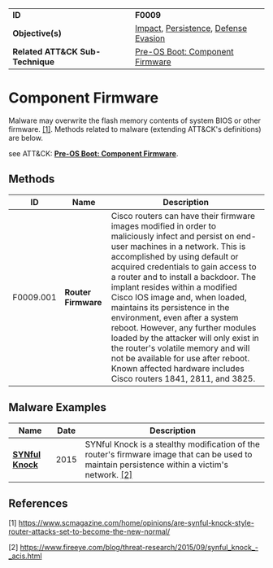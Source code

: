 |||
|---------|------------------------|
|**ID**|**F0009**|
|**Objective(s)**|[Impact](https://github.com/MBCProject/mbc-beta/tree/master/impact), [Persistence](https://github.com/MBCProject/mbc-beta/tree/master/persistence), [Defense Evasion](https://github.com/MBCProject/mbc-beta/tree/master/defense-evasion)|
|**Related ATT&CK Sub-Technique**|[Pre-OS Boot: Component Firmware](https://attack.mitre.org/techniques/T1542/002/)|

Component Firmware
==================
Malware may overwrite the flash memory contents of system BIOS or other firmware. [[1]](#1). Methods related to malware (extending ATT&CK's definitions) are below. 

see ATT&CK: [**Pre-OS Boot: Component Firmware**](https://attack.mitre.org/techniques/T1542/002/).

Methods
-------
|ID|Name|Description|
|-----------------------------|--------|-----------------------------|
|F0009.001|**Router Firmware**|Cisco routers can have their firmware images modified in order to maliciously infect and persist on end-user machines in a network. This is accomplished by using default or acquired credentials to gain access to a router and to install a backdoor. The implant resides within a modified Cisco IOS image and, when loaded, maintains its persistence in the environment, even after a system reboot. However, any further modules loaded by the attacker will only exist in the router's volatile memory and will not be available for use after reboot. Known affected hardware includes Cisco routers 1841, 2811, and 3825.|

Malware Examples
----------------
|Name|Date|Description|
|-----------------------------|-----------|-----------------------------|
|[**SYNful Knock**](https://github.com/MBCProject/mbc-beta/blob/master/xample-malware/synful-knock.md)|2015| SYNful Knock is a stealthy modification of the router's firmware image that can be used to maintain persistence within a victim's network. [[2]](#2)

References
----------
<a name="1">[1]</a> https://www.scmagazine.com/home/opinions/are-synful-knock-style-router-attacks-set-to-become-the-new-normal/ 

<a name="2">[2]</a> https://www.fireeye.com/blog/threat-research/2015/09/synful_knock_-_acis.html